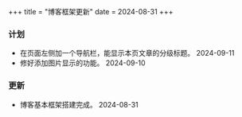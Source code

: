 +++
title = "博客框架更新"
date = 2024-08-31
+++

### 计划
- 在页面左侧加一个导航栏，能显示本页文章的分级标题。    2024-09-11
- 修好添加图片显示的功能。  2024-09-10

### 更新

- 博客基本框架搭建完成。    2024-08-31
